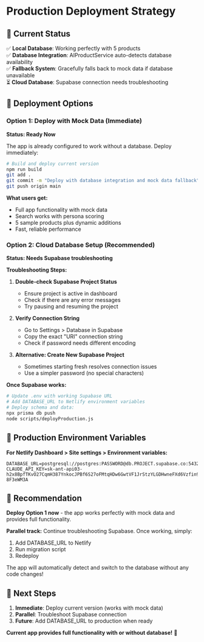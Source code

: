 # Production Deployment Strategy

## 🎯 Current Status

✅ **Local Database**: Working perfectly with 5 products  
✅ **Database Integration**: AIProductService auto-detects database availability  
✅ **Fallback System**: Gracefully falls back to mock data if database unavailable  
⏳ **Cloud Database**: Supabase connection needs troubleshooting  

## 🚀 Deployment Options

### Option 1: Deploy with Mock Data (Immediate)
**Status: Ready Now**

The app is already configured to work without a database. Deploy immediately:

```bash
# Build and deploy current version
npm run build
git add .
git commit -m "Deploy with database integration and mock data fallback"
git push origin main
```

**What users get:**
- Full app functionality with mock data
- Search works with persona scoring
- 5 sample products plus dynamic additions
- Fast, reliable performance

### Option 2: Cloud Database Setup (Recommended)
**Status: Needs Supabase troubleshooting**

**Troubleshooting Steps:**

1. **Double-check Supabase Project Status**
   - Ensure project is active in dashboard
   - Check if there are any error messages
   - Try pausing and resuming the project

2. **Verify Connection String**
   - Go to Settings > Database in Supabase
   - Copy the exact "URI" connection string
   - Check if password needs different encoding

3. **Alternative: Create New Supabase Project**
   - Sometimes starting fresh resolves connection issues
   - Use a simpler password (no special characters)

**Once Supabase works:**
```bash
# Update .env with working Supabase URL
# Add DATABASE_URL to Netlify environment variables
# Deploy schema and data:
npx prisma db push
node scripts/deployProduction.js
```

## 🔧 Production Environment Variables

**For Netlify Dashboard > Site settings > Environment variables:**

```
DATABASE_URL=postgresql://postgres:PASSWORD@db.PROJECT.supabase.co:5432/postgres
CLAUDE_API_KEY=sk-ant-api03-h2x8BpfTKvO27CqmH387YnkocJPBf6S27oFMtqHDw6GwtVF1JrStzYLGDHwneFXd6Vzfin9kYlwMH-8F3eWM3A
```

## 🎯 Recommendation

**Deploy Option 1 now** - the app works perfectly with mock data and provides full functionality.

**Parallel track:** Continue troubleshooting Supabase. Once working, simply:
1. Add DATABASE_URL to Netlify
2. Run migration script  
3. Redeploy

The app will automatically detect and switch to the database without any code changes!

## 🚦 Next Steps

1. **Immediate**: Deploy current version (works with mock data)
2. **Parallel**: Troubleshoot Supabase connection
3. **Future**: Add DATABASE_URL to production when ready

**Current app provides full functionality with or without database!** 🎉